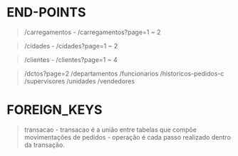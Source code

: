 # END-POINTS

> /carregamentos
    - /carregamentos?page=1 ~ 2

> /cidades
    - /cidades?page=1 ~ 2

> /clientes
    - /clientes?page=1 ~ 4

> /dctos?page=2
> /departamentos 
> /funcionarios
> /historicos-pedidos-c
> /supervisores
> /unidades
> /vendedores

# FOREIGN_KEYS
> transacao
    - transacao é a união entre tabelas que compõe movimentações de pedidos
    - operação é cada passo realizado dentro da transação.